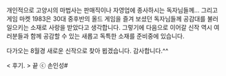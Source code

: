 개인적으로 고양시의 마법사는 판매직이나 자영업에 종사하시는 독자님들께... 
그리고 게임 마켓 1983은 30대 중후반의 올드 게임을 즐겨 보셨던 독자님들께 공감대를 불러 일으키는 소재로 사랑을 받았다고 생각합니다. 
그렇기에 다음으로 이어갈 신작 역시 여러분들과 함께 공감할 수 있는 새롭고 독특한 소재를 준비중에 있습니다. 

다가오는 8월경 새로운 신작으로 찾아 뵙겠습니다. 
감사합니다.^^

< 후기. > 끝
ⓒ 손인성#
